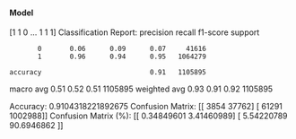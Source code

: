#### Model
[1 1 0 ... 1 1 1]
Classification Report:
              precision    recall  f1-score   support

           0       0.06      0.09      0.07     41616
           1       0.96      0.94      0.95   1064279

    accuracy                           0.91   1105895
   macro avg       0.51      0.52      0.51   1105895
weighted avg       0.93      0.91      0.92   1105895

Accuracy: 0.9104318221892675
Confusion Matrix:
[[   3854   37762]
 [  61291 1002988]]
Confusion Matrix (%):
[[ 0.34849601  3.41460989]
 [ 5.54220789 90.6946862 ]]
